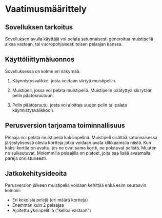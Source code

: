 # Vaatimusmäärittely

## Sovelluksen tarkoitus

Sovelluksen avulla käyttäjä voi pelata satunnaisesti generoitua muistipeliä aikaa vastaan, tai vuoropohjaisesti toisen pelaajan kanssa.

## Käyttöliittymäluonnos

Sovelluksessa on kolme eri näkymää.

1. Käynnistysvalikko, josta voidaan siirtyä muistipeliin.

2. Muistipeli, jossa voi pelata muistipeliä. Muistipelin päätyttyä siirrytään pelin päätösruutuun.

3. Pelin päätösruutu, josta voi aloittaa uuden pelin tai palata käynnistysvalikkoon.

## Perusversion tarjoama toiminnallisuus

Pelaaja voi pelata muistipeliä kaksinpelinä. Muistipeli sisältää satunnaisessa järjestyksessä olevia kortteja jotka voidaan avata klikkaamalla niistä. Kun kaksi korttia on avattu, jos ne ovat sama kortti, ne poistuvat pelistä. Muuten ne sulkeutuvat. Molemmilla pelaajilla on pisteet, joita saa lisää avaamalla pareja onnistuneesti.

## Jatkokehitysideoita

Perusversion jälkeen muistipeliä voidaan kehittää ehkä esim seuraavin keinoin:

- Eri kokoisia pelejä (eri määrä kortteja)
- Enemmän kuin 2 pelaajaa
- Ajoitettu yksinpelitila ("kelloa vastaan")
